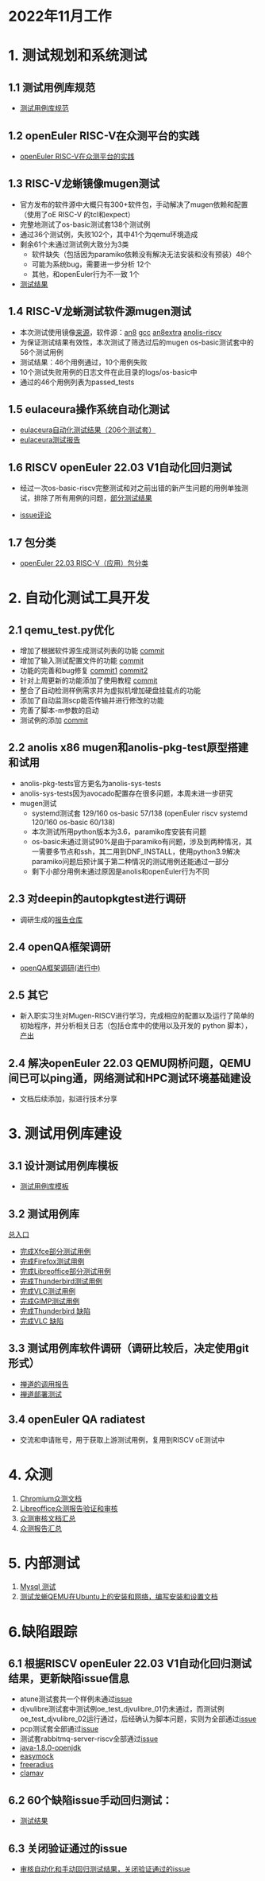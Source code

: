 # 2022年11月工作

# 1. 测试规划和系统测试

## 1.1 测试用例库规范

- [测试用例库规范](https://github.com/YunxiangLuo/riscv-test/blob/main/202211/%E8%A7%84%E5%88%92%E5%92%8C%E7%B3%BB%E7%BB%9F%E6%B5%8B%E8%AF%95/%E6%B5%8B%E8%AF%95%E7%94%A8%E4%BE%8B%E5%BA%93%E8%A7%84%E8%8C%83.md)

## 1.2 openEuler RISC-V在众测平台的实践

- [openEuler RISC-V在众测平台的实践](https://github.com/YunxiangLuo/riscv-test/blob/main/202211/%E8%A7%84%E5%88%92%E5%92%8C%E7%B3%BB%E7%BB%9F%E6%B5%8B%E8%AF%95/%E6%B5%8B%E8%AF%95%E7%94%A8%E4%BE%8B%E5%BA%93%E8%A7%84%E8%8C%83.md)

## 1.3 RISC-V龙蜥镜像mugen测试  

- 官方发布的软件源中大概只有300+软件包，手动解决了mugen依赖和配置（使用了oE RISC-V 的tcl和expect）  
- 完整地测试了os-basic测试套138个测试例  
- 通过36个测试例，失败102个，其中41个为qemu环境造成  
- 剩余61个未通过测试例大致分为3类  
    - 软件缺失（包括因为paramiko依赖没有解决无法安装和没有预装）48个  
    - 可能为系统bug，需要进一步分析 12个  
    - 其他，和openEuler行为不一致 1个  
- [测试结果](https://github.com/brsf11/Tarsier-Internship/tree/main/Testing/RISCVAnolis8.6) 

## 1.4 RISC-V龙蜥测试软件源mugen测试  

- 本次测试使用镜像[来源](https://mirrors.openanolis.cn/alt/risc-v/images/)，软件源：[an8](http://build.openanolis.cn/kojifiles/repos/anolis-riscv64-repo-external/an8/riscv64/) [gcc](http://build.openanolis.cn/kojifiles/repos/anolis23-riscv64-repo-external/gcc/) [an8extra](http://build.openanolis.cn/kojifiles/repos/anolis-riscv64-repo-external/an8extra/riscv64/) [anolis-riscv](http://build.openanolis.cn/kojifiles/rsync/alt/risc-v/riscv64/)  
- 为保证测试结果有效性，本次测试了筛选过后的mugen os-basic测试套中的56个测试用例  
- 测试结果：46个用例通过，10个用例失败  
- 10个测试失败用例的日志文件在此目录的logs/os-basic中  
- 通过的46个用例列表为passed_tests  

## 1.5 eulaceura操作系统自动化测试

- [eulaceura自动化测试结果（206个测试套）](https://github.com/renjiedai/PLCT_TEST/tree/master/WEEK4_20221107-20221113/%E8%87%AA%E5%8A%A8%E5%8C%96%E6%B5%8B%E8%AF%95%E7%BB%93%E6%9E%9C%E6%8A%A5%E5%91%8A)
- [eulaceura测试报告](https://github.com/renjiedai/PLCT_TEST/blob/master/WEEK4_20221107-20221113/%E8%87%AA%E5%8A%A8%E5%8C%96%E6%B5%8B%E8%AF%95%E7%BB%93%E6%9E%9C%E6%8A%A5%E5%91%8A/README.md)

## 1.6 RISCV openEuler 22.03 V1自动化回归测试  

- 经过一次os-basic-riscv完整测试和对之前出错的新产生问题的用例单独测试，排除了所有用例的问题，[部分测试结果](https://github.com/renjiedai/PLCT_TEST/tree/master/WEEK5_20221114-20221120/issue%E7%9A%84%E5%9B%9E%E5%BD%92%E6%B5%8B%E8%AF%95%E7%BB%93%E6%9E%9C)

- [issue评论](https://gitee.com/openeuler/RISC-V/issues/I5UQ31?from=project-issue#note_14440971_link)  

## 1.7 包分类

- [openEuler 22.03 RISC-V（应用）包分类](https://github.com/FIFCC/testing/tree/main/package)

# 2. 自动化测试工具开发

## 2.1 qemu_test.py优化  

- 增加了根据软件源生成测试列表的功能 [commit](https://github.com/brsf11/mugen-riscv/commit/8d9ad2dad58fcc77ec6ad7842c05b1b8bc1049f6)  
- 增加了输入测试配置文件的功能 [commit](https://github.com/brsf11/mugen-riscv/commit/25b974ee8a39d5c83a647a30397f4cda93dc6d7f)  
- 功能的完善和bug修复 [commit1](https://github.com/brsf11/mugen-riscv/commit/35ad0797cb054f81c9e5aab687bc59c0402f0309) [commit2](https://github.com/brsf11/mugen-riscv/commit/42d7c931bfc065b1ec13bfdb0b92494134f41cd5)  
- 针对上周更新的功能添加了使用教程 [commit](https://github.com/brsf11/mugen-riscv/commit/2c1bec772e95fc81c81a0ca9f1d45f00c4876437) 
- 整合了自动检测样例需求并为虚拟机增加硬盘挂载点的功能
- 添加了自动监测scp能否传输并进行修改的功能
- 完善了脚本-m参数的启动
- 测试例的添加 [commit](https://github.com/brsf11/mugen-riscv/pull/9/files)

## 2.2 anolis x86 mugen和anolis-pkg-test原型搭建和试用  

- anolis-pkg-tests官方更名为anolis-sys-tests  
- anolis-sys-tests因为avocado配置存在很多问题，本周未进一步研究  
- mugen测试  
    - systemd测试套 129/160 os-basic 57/138 (openEuler riscv systemd 120/160 os-basic 60/138)  
    - 本次测试所用python版本为3.6，paramiko库安装有问题  
    - os-basic未通过测试90%是由于paramiko有问题，涉及到两种情况，其一需要多节点和ssh，其二用到DNF_INSTALL，使用python3.9解决paramiko问题后预计属于第二种情况的测试用例还能通过一部分  
    - 剩下小部分用例未通过原因是anolis和openEuler行为不同    

## 2.3 对deepin的autopkgtest进行调研

- 调研生成的[报告仓库](https://github.com/KotorinMinami/debian-autopkgtest)

## 2.4 openQA框架调研

- [openQA框架调研(进行中)](https://github.com/renjiedai/PLCT_TEST/blob/master/WEEK5_20221114-20221120/openqa%E6%A1%86%E6%9E%B6%E8%B0%83%E7%A0%94/openqa%E6%A1%86%E6%9E%B6%E8%B0%83%E7%A0%94.md)

## 2.5 其它

- 新入职实习生对Mugen-RISCV进行学习，完成相应的配置以及运行了简单的初始程序，并分析相关日志（包括仓库中的使用以及开发的 python 脚本），[产出](https://github.com/vegetable-yx/PLCT_test0/tree/main/mugen)

## 2.4 解决openEuler 22.03 QEMU网桥问题，QEMU间已可以ping通，网络测试和HPC测试环境基础建设

- 文档后续添加，拟进行技术分享

# 3. 测试用例库建设

## 3.1 设计测试用例库模板

- [测试用例库模板](https://github.com/YunxiangLuo/riscv-test/blob/main/202211/%E6%B5%8B%E8%AF%95%E7%94%A8%E4%BE%8B%E5%BA%93%E5%BB%BA%E8%AE%BE/Template/testcase/name.md)

## 3.2 测试用例库

[总入口](https://github.com/YunxiangLuo/riscv-test/tree/main/202211/%E6%B5%8B%E8%AF%95%E7%94%A8%E4%BE%8B%E5%BA%93%E5%BB%BA%E8%AE%BE)

- [完成Xfce部分测试用例](https://github.com/YunxiangLuo/riscv-test/tree/main/202211/%E6%B5%8B%E8%AF%95%E7%94%A8%E4%BE%8B%E5%BA%93%E5%BB%BA%E8%AE%BE/Xfce/Desktop%20Manager/testcase)
- [完成Firefox测试用例](https://github.com/YunxiangLuo/riscv-test/tree/main/202211/%E6%B5%8B%E8%AF%95%E7%94%A8%E4%BE%8B%E5%BA%93%E5%BB%BA%E8%AE%BE/Firefox/testcase)
- [完成Libreoffice部分测试用例](https://github.com/YunxiangLuo/riscv-test/tree/main/202211/%E6%B5%8B%E8%AF%95%E7%94%A8%E4%BE%8B%E5%BA%93%E5%BB%BA%E8%AE%BE/Libreoffice/testcase)
- [完成Thunderbird测试用例](https://github.com/YunxiangLuo/riscv-test/tree/main/202211/%E6%B5%8B%E8%AF%95%E7%94%A8%E4%BE%8B%E5%BA%93%E5%BB%BA%E8%AE%BE/Thunderbird/testcase)
- [完成VLC测试用例](https://github.com/YunxiangLuo/riscv-test/tree/main/202211/%E6%B5%8B%E8%AF%95%E7%94%A8%E4%BE%8B%E5%BA%93%E5%BB%BA%E8%AE%BE/VLC/testcase)
- [完成GIMP测试用例](https://github.com/YunxiangLuo/riscv-test/tree/main/202211/%E6%B5%8B%E8%AF%95%E7%94%A8%E4%BE%8B%E5%BA%93%E5%BB%BA%E8%AE%BE/GIMP/testcase)
- [完成Thunderbird 缺陷]()
- [完成VLC 缺陷]()

## 3.3 测试用例库软件调研（调研比较后，决定使用git形式）

- [禅道的调用报告](https://github.com/Michaelnlearn/PlctWorking/tree/main/CANDAO)
- [禅道部署测试](https://github.com/Michaelnlearn/PlctWorking/tree/main/CANDAO/Server)

## 3.4 openEuler QA radiatest

- 交流和申请账号，用于获取上游测试用例，复用到RISCV oE测试中

# 4. 众测

1. [Chromium众测文档](https://github.com/YunxiangLuo/riscv-test/tree/main/202211/%E4%BC%97%E6%B5%8B/%E4%BC%97%E6%B5%8B%E9%A2%98%E7%9B%AE/Chromium)
2. [Libreoffice众测报告验证和审核](https://github.com/YunxiangLuo/riscv-test/tree/main/202211/%E4%BC%97%E6%B5%8B/%E4%BC%97%E6%B5%8B%E5%AE%A1%E6%A0%B8/11%E6%9C%88%E5%AE%A1%E6%A0%B8%E8%AE%B0%E5%BD%95)
3. [众测审核文档汇总](https://github.com/YunxiangLuo/riscv-test/tree/main/202211/%E4%BC%97%E6%B5%8B/%E4%BC%97%E6%B5%8B%E5%AE%A1%E6%A0%B8)
4. [众测报告汇总](https://gitee.com/yunxiangluo/testsuites)

# 5. 内部测试
1. [Mysql 测试](https://github.com/YunxiangLuo/riscv-test/blob/main/202211/%E5%86%85%E9%83%A8%E6%B5%8B%E8%AF%95/%E6%B5%8B%E8%AF%95%E7%94%A8%E4%BE%8BMySQL.xlsx)
2. [测试龙蜥QEMU在Ubuntu上的安装和网络，编写安装和设置文档]()

# 6.缺陷跟踪

## 6.1 根据RISCV openEuler 22.03 V1自动化回归测试结果，更新缺陷issue信息
- atune测试套共一个样例未通过[issue](https://gitee.com/openeuler/RISC-V/issues/I5UQ5U#note_14405220)
- djvulibre测试套中测试例oe_test_djvulibre_01仍未通过，而测试例oe_test_djvulibre_02运行通过，后经确认为脚本问题，实则为全部通过[issue](https://gitee.com/openeuler/RISC-V/issues/I5UQ6I#note_14405224)
- pcp测试套全部通过[issue](https://gitee.com/openeuler/RISC-V/issues/I5UQ4R#note_14405214)
- 测试套rabbitmq-server-riscv全部通过[issue](https://gitee.com/openeuler/RISC-V/issues/I5UQ5J#note_14405235)
- [java-1.8.0-openjdk](https://gitee.com/openeuler/RISC-V/issues/I5UQ78)
- [easymock](https://gitee.com/openeuler/RISC-V/issues/I5UQ6P?from=project-issue)
- [freeradius](https://gitee.com/openeuler/RISC-V/issues/I5UQ6Y#note_14486228)
- [clamav](https://gitee.com/openeuler/RISC-V/issues/I5UQ69#note_14485643)

## 6.2 60个缺陷issue手动回归测试：

- [测试结果](https://github.com/vegetable-yx/PLCT_test0/tree/main/issues)

## 6.3 关闭验证通过的issue
- [审核自动化和手动回归测试结果，关闭验证通过的issue](https://gitee.com/openeuler/RISC-V/issues)

